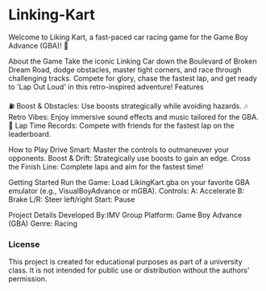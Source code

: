 # Linking-Kart
Welcome to Liking Kart, a fast-paced car racing game for the Game Boy Advance (GBA)! 🚦 

About the Game
Take the iconic Linking Car down the Boulevard of Broken Dream Road, dodge obstacles, master tight corners, and race through challenging tracks. Compete for glory, chase the fastest lap, and get ready to 'Lap Out Loud' in this retro-inspired adventure!
Features

⛽ Boost & Obstacles: Use boosts strategically while avoiding hazards.
🎶 Retro Vibes: Enjoy immersive sound effects and music tailored for the GBA.
🏁 Lap Time Records: Compete with friends for the fastest lap on the leaderboard.

How to Play
Drive Smart: Master the controls to outmaneuver your opponents.
Boost & Drift: Strategically use boosts to gain an edge.
Cross the Finish Line: Complete laps and aim for the fastest time!

Getting Started
Run the Game: Load LikingKart.gba on your favorite GBA emulator (e.g., VisualBoyAdvance or mGBA).
Controls:
A: Accelerate
B: Brake
L/R: Steer left/right
Start: Pause

Project Details
Developed By:IMV Group 
Platform: Game Boy Advance (GBA)
Genre: Racing

### License
This project is created for educational purposes as part of a university class. It is not intended for public use or distribution without the authors' permission.
